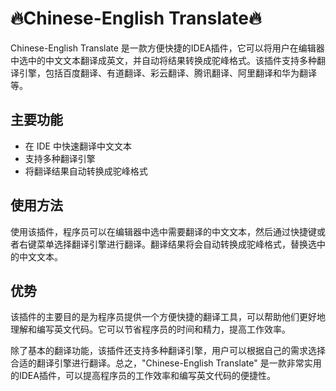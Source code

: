 # 🔥Chinese-English Translate🔥

Chinese-English Translate 是一款方便快捷的IDEA插件，它可以将用户在编辑器中选中的中文文本翻译成英文，并自动将结果转换成驼峰格式。该插件支持多种翻译引擎，包括百度翻译、有道翻译、彩云翻译、腾讯翻译、阿里翻译和华为翻译等。

## 主要功能 

- 在 IDE 中快速翻译中文文本
- 支持多种翻译引擎
- 将翻译结果自动转换成驼峰格式

## 使用方法

使用该插件，程序员可以在编辑器中选中需要翻译的中文文本，然后通过快捷键或者右键菜单选择翻译引擎进行翻译。翻译结果将会自动转换成驼峰格式，替换选中的中文文本。

## 优势

该插件的主要目的是为程序员提供一个方便快捷的翻译工具，可以帮助他们更好地理解和编写英文代码。它可以节省程序员的时间和精力，提高工作效率。

除了基本的翻译功能，该插件还支持多种翻译引擎，用户可以根据自己的需求选择合适的翻译引擎进行翻译。总之，"Chinese-English Translate" 是一款非常实用的IDEA插件，可以提高程序员的工作效率和编写英文代码的便捷性。